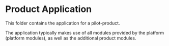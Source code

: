 # Product Application

This folder contains the application for a pilot-product.

The application typically makes use of all modules provided by the platform (platform modules), as well as the additional product modules.
